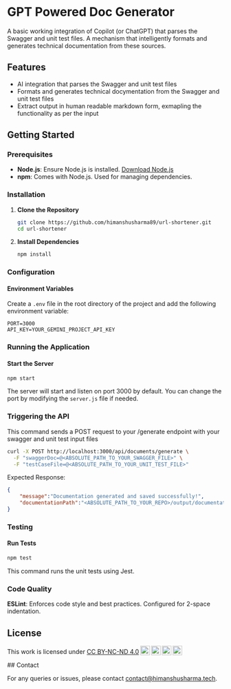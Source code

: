# GPT Powered Doc Generator

A basic working integration of Copilot (or ChatGPT) that parses the Swagger and unit test files. A mechanism that intelligently formats and generates technical documentation from these sources.

## Features

- AI integration that parses the Swagger and unit test files
- Formats and generates technical docymentation from the Swagger and unit test files
- Extract output in human readable markdown form, exmapling the functionality as per the input

## Getting Started

### Prerequisites

- **Node.js**: Ensure Node.js is installed. [Download Node.js](https://nodejs.org/)
- **npm**: Comes with Node.js. Used for managing dependencies.

### Installation

1. **Clone the Repository**

    ```bash
    git clone https://github.com/himanshusharma89/url-shortener.git
    cd url-shortener
    ```

2. **Install Dependencies**

    ```bash
    npm install
    ```

### Configuration

#### **Environment Variables**
   
Create a `.env` file in the root directory of the project and add the following environment variable:

```env
PORT=3000
API_KEY=YOUR_GEMINI_PROJECT_API_KEY
```

### Running the Application

#### **Start the Server**

```bash
npm start
```

The server will start and listen on port 3000 by default. You can change the port by modifying the `server.js` file if needed.

### Triggering the API

This command sends a POST request to your /generate endpoint with your swagger and unit test input files

```bash
curl -X POST http://localhost:3000/api/documents/generate \
  -F "swaggerDoc=@<ABSOLUTE_PATH_TO_YOUR_SWAGGER_FILE>" \
  -F "testCaseFile=@<ABSOLUTE_PATH_TO_YOUR_UNIT_TEST_FILE>"
```

Expected Response:
```json
{
    "message":"Documentation generated and saved successfully!",
    "documentationPath":"<ABSOLUTE_PATH_TO_YOUR_REPO>/output/documentation_<DATE_TIMESTAMP>.md"
}
```

### Testing

#### **Run Tests**

```bash
npm test
```

This command runs the unit tests using Jest.

### Code Quality

**ESLint**: Enforces code style and best practices. Configured for 2-space indentation.

## License

<p xmlns:cc="http://creativecommons.org/ns#" >This work is licensed under <a href="https://creativecommons.org/licenses/by-nc-nd/4.0/?ref=chooser-v1" target="_blank" rel="license noopener noreferrer" style="display:inline-block;">CC BY-NC-ND 4.0<img style="height:22px!important;margin-left:3px;vertical-align:text-bottom;" src="https://mirrors.creativecommons.org/presskit/icons/cc.svg?ref=chooser-v1" alt=""><img style="height:22px!important;margin-left:3px;vertical-align:text-bottom;" src="https://mirrors.creativecommons.org/presskit/icons/by.svg?ref=chooser-v1" alt=""><img style="height:22px!important;margin-left:3px;vertical-align:text-bottom;" src="https://mirrors.creativecommons.org/presskit/icons/nc.svg?ref=chooser-v1" alt=""><img style="height:22px!important;margin-left:3px;vertical-align:text-bottom;" src="https://mirrors.creativecommons.org/presskit/icons/nd.svg?ref=chooser-v1" alt=""></a></p>
## Contact

For any queries or issues, please contact [contact@himanshusharma.tech](mailto:contact@himanshusharma.tech).